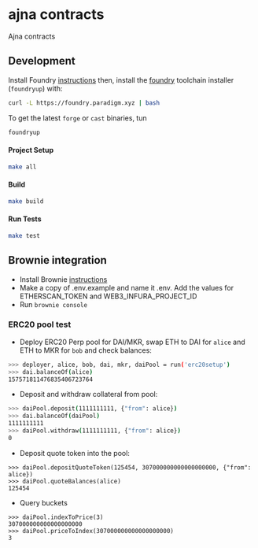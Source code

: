 # ajna contracts

Ajna contracts

## Development

Install Foundry [instructions](https://github.com/gakonst/foundry/blob/master/README.md#installation)  then, install the [foundry](https://github.com/gakonst/foundry) toolchain installer (`foundryup`) with:
```bash
curl -L https://foundry.paradigm.xyz | bash
```

To get the latest `forge` or `cast` binaries, tun 
```bash
foundryup
```

#### Project Setup

```bash
make all
```

#### Build

```bash
make build
```

#### Run Tests

```bash
make test
```

## Brownie integration
- Install Brownie [instructions](https://eth-brownie.readthedocs.io/en/stable/install.html)
- Make a copy of .env.example and name it .env. Add the values for ETHERSCAN_TOKEN and WEB3_INFURA_PROJECT_ID
- Run `brownie console`

### ERC20 pool test

- Deploy ERC20 Perp pool for DAI/MKR, swap ETH to DAI for `alice` and ETH to MKR for `bob` and check balances:

```bash
>>> deployer, alice, bob, dai, mkr, daiPool = run('erc20setup')
>>> dai.balanceOf(alice)
157571811476835406723764
```
- Deposit and withdraw collateral from pool:

```bash
>>> daiPool.deposit(1111111111, {"from": alice})
>>> dai.balanceOf(daiPool)
1111111111
>>> daiPool.withdraw(1111111111, {"from": alice})
0
```
- Deposit quote token into the pool:
```
>>> daiPool.depositQuoteToken(125454, 307000000000000000000, {"from": alice})
>>> daiPool.quoteBalances(alice)
125454
```
- Query buckets
```
>>> daiPool.indexToPrice(3)
307000000000000000000
>>> daiPool.priceToIndex(307000000000000000000)
3
```
